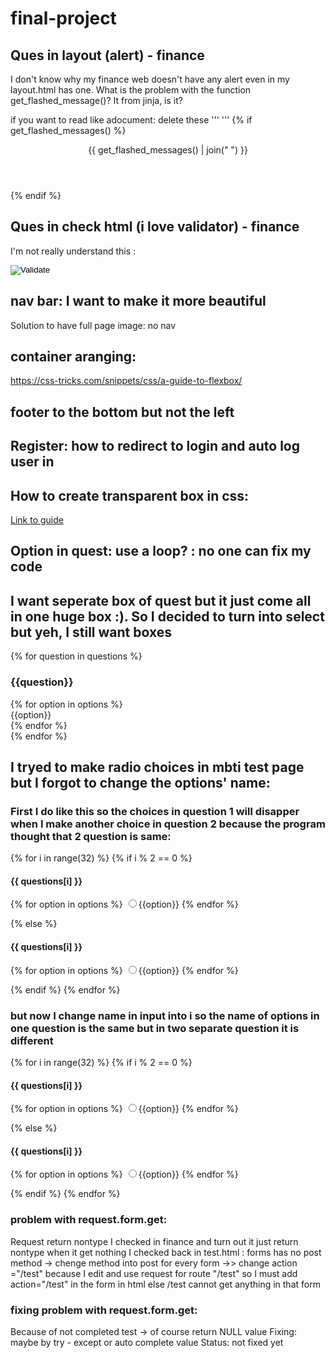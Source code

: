 # final-project
## Ques in layout (alert) - finance
 I don't know why my finance web doesn't have any alert even in my layout.html has one. What is the problem with the function get_flashed_message()? It from jinja, is it?

if you want to read like adocument: delete these '''
'''
    {% if get_flashed_messages() %}
        <header>
            <div class="alert alert-primary mb-0 text-center" role="alert">
                {{ get_flashed_messages() | join(" ") }}
            </div>
        </header>
    {% endif %}

## Ques in check html (i love validator) - finance
I'm not really understand this :
        <footer class="mb-5">
            <form action="https://validator.w3.org/check" class="text-center" enctype="multipart/form-data" method="post" target="_blank">
                <input name="doctype" type="hidden" value="HTML5">
                <input name="fragment" type="hidden">
                <input alt="Validate" src="/static/I_heart_validator.png" type="image"> <!-- https://validator.w3.org/ -->
            </form>
            <script>
                document.addEventListener('DOMContentLoaded', function() {
                    // Adapted from https://stackoverflow.com/a/10162353
                    const html = '<!DOCTYPE ' +
                    document.doctype.name +
                    (document.doctype.publicId ? ' PUBLIC "' + document.doctype.publicId + '"' : '') +
                    (!document.doctype.publicId && document.doctype.systemId ? ' SYSTEM' : '') +
                    (document.doctype.systemId ? ' "' + document.doctype.systemId + '"' : '') +
                    '>\n' + document.documentElement.outerHTML;
                    document.querySelector('form[action="https://validator.w3.org/check"] > input[name="fragment"]').value = html;
                });
            </script>
        </footer>

## nav bar: I want to make it more beautiful
Solution to have full page image: no nav

## container aranging:
https://css-tricks.com/snippets/css/a-guide-to-flexbox/

## footer to the bottom but not the left

## Register: how to redirect to login and auto log user in

## How to create transparent box in css:
[Link to guide](https://developer.mozilla.org/en-US/docs/Learn/CSS/Howto/Make_box_transparent)

## Option in quest: use a loop? : no one can fix my code

## I want seperate box of quest but it just come all in one huge box :). So I decided to turn into select but yeh, I still want boxes
<div>
    <section class="quiz-section">
        {% for question in questions %}
        <div class="quiz-box">
            <h3 class="question">{{question}}</h3>
            <div class="option-list">
                {% for option in options %}
                <div class="option">
                    <span class="handlee-regular">{{option}}</span>
                </div>
                {% endfor %}
            </div>
        </div>
        {% endfor %}
    </section>
</div>

## I tryed to make radio choices in mbti test page but I forgot to change the options' name:
### First I do like this so the choices in question 1 will disapper when I make another choice in question 2 because the program thought that 2 question is same: <notice that the name of every options is all option>
{% for i in range(32) %}
    {% if i % 2 == 0 %}
    <form class="quiz-box2">
        <h4 class="question">{{ questions[i] }}</h4>
        {% for option in options %}
        <input name="option" type="radio" value="{{i}}" style="font-size: medium;">{{option}}
        {% endfor %}
    </form>
    {% else %}
    <form class="quiz-box1">
        <h4 class="question">{{ questions[i] }}</h4>
        {% for option in options %}
        <input name="option" type="radio" value="{{i}}" style="font-size: medium;">{{option}}
        {% endfor %}
    </form>
    {% endif %}
{% endfor %}
### but now I change name in input into i so the name of options in one question is the same but in two separate question it is different
{% for i in range(32) %}
    {% if i % 2 == 0 %}
    <form class="quiz-box2">
        <h4 class="question">{{ questions[i] }}</h4>
        {% for option in options %}
        <input name="{{i}}" type="radio" value="{{i}}" style="font-size: medium;">{{option}}
        {% endfor %}
    </form>
    {% else %}
    <form class="quiz-box1">
        <h4 class="question">{{ questions[i] }}</h4>
        {% for option in options %}
        <input name="{{i}}" type="radio" value="{{i}}" style="font-size: medium;">{{option}}
        {% endfor %}
    </form>
    {% endif %}
{% endfor %}


### problem with request.form.get:
Request return nontype 
I checked in finance and turn out it just return nontype when it get nothing
I checked back in test.html : forms has no post method -> chenge method into post for every form
->> change action ="/test"
because I edit and use request for route "/test" so I must add action="/test" in the form in html else /test cannot get anything in that form
### fixing problem with request.form.get:
Because of not completed test -> of course return NULL value
Fixing: maybe by try - except or auto complete value
Status: not fixed yet <maybe later>

